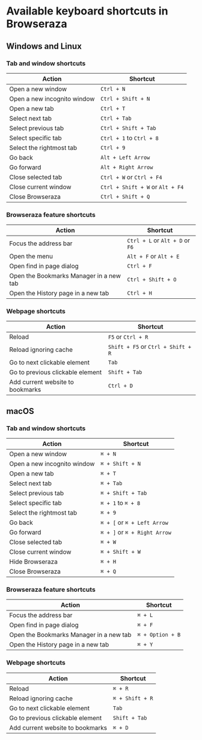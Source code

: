 # Available keyboard shortcuts in Browseraza

## Windows and Linux

### Tab and window shortcuts

| Action                      | Shortcut                         |
| --------------------------- | -------------------------------- |
| Open a new window           | `Ctrl + N`                       |
| Open a new incognito window | `Ctrl + Shift + N`               |
| Open a new tab              | `Ctrl + T`                       |
| Select next tab             | `Ctrl + Tab`                     |
| Select previous tab         | `Ctrl + Shift + Tab`             |
| Select specific tab         | `Ctrl + 1` to `Ctrl + 8`         |
| Select the rightmost tab    | `Ctrl + 9`                       |
| Go back                     | `Alt + Left Arrow`               |
| Go forward                  | `Alt + Right Arrow`              |
| Close selected tab          | `Ctrl + W` or `Ctrl + F4`        |
| Close current window        | `Ctrl + Shift + W` or `Alt + F4` |
| Close Browseraza            | `Ctrl + Shift + Q`               |

### Browseraza feature shortcuts

| Action                                  | Shortcut                        |
| --------------------------------------- | ------------------------------- |
| Focus the address bar                   | `Ctrl + L` or `Alt + D` or `F6` |
| Open the menu                           | `Alt + F` or `Alt + E`          |
| Open find in page dialog                | `Ctrl + F`                      |
| Open the Bookmarks Manager in a new tab | `Ctrl + Shift + O`              |
| Open the History page in a new tab      | `Ctrl + H`                      |

### Webpage shortcuts

| Action                           | Shortcut                           |
| -------------------------------- | ---------------------------------- |
| Reload                           | `F5` or `Ctrl + R`                 |
| Reload ignoring cache            | `Shift + F5` or `Ctrl + Shift + R` |
| Go to next clickable element     | `Tab`                              |
| Go to previous clickable element | `Shift + Tab`                      |
| Add current website to bookmarks | `Ctrl + D`                         |

## macOS

### Tab and window shortcuts

| Action                      | Shortcut                     |
| --------------------------- | ---------------------------- |
| Open a new window           | `⌘ + N`                      |
| Open a new incognito window | `⌘ + Shift + N`              |
| Open a new tab              | `⌘ + T`                      |
| Select next tab             | `⌘ + Tab`                    |
| Select previous tab         | `⌘ + Shift + Tab`            |
| Select specific tab         | `⌘ + 1` to `⌘ + 8`           |
| Select the rightmost tab    | `⌘ + 9`                      |
| Go back                     | `⌘ + [` or `⌘ + Left Arrow`  |
| Go forward                  | `⌘ + ]` or `⌘ + Right Arrow` |
| Close selected tab          | `⌘ + W`                      |
| Close current window        | `⌘ + Shift + W`              |
| Hide Browseraza             | `⌘ + H`                      |
| Close Browseraza            | `⌘ + Q`                      |

### Browseraza feature shortcuts

| Action                                  | Shortcut         |
| --------------------------------------- | ---------------- |
| Focus the address bar                   | `⌘ + L`          |
| Open find in page dialog                | `⌘ + F`          |
| Open the Bookmarks Manager in a new tab | `⌘ + Option + B` |
| Open the History page in a new tab      | `⌘ + Y`          |

### Webpage shortcuts

| Action                           | Shortcut        |
| -------------------------------- | --------------- |
| Reload                           | `⌘ + R`         |
| Reload ignoring cache            | `⌘ + Shift + R` |
| Go to next clickable element     | `Tab`           |
| Go to previous clickable element | `Shift + Tab`   |
| Add current website to bookmarks | `⌘ + D`         |
